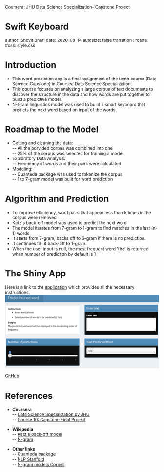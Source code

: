 Coursera: JHU Data Science Specialization- Capstone Project

Swift Keyboard
========================================================
author: Shovit Bhari
date: 2020-08-14
autosize: false
transition : rotate
#css: style.css


Introduction
========================================================
- This word prediction app is a final assignment of the tenth course (Data Science Capstone) in Coursea Data Science Specialization. 
- This course focuses on analyzing a large corpus of text documents to discover the structure in the data and how words are put together to build a predictive model. 
- N-Gram linguistics model was used to build a smart keyboard that predicts the next word based on input of the words. 



Roadmap to the Model 
========================================================
- Getting and cleaning the data:  
-- All the porvided corpus was combined into one      
-- 25% of the corpus was selected for training a model    
- Exploratory Data Analysis:     
-- Frequency of words and their pairs were calculated  
- Modeling:  
-- Quanteda package was used to tokenize the corpus   
-- 1 to 7-gram model was built for word prediction   

    
Algorithm and Prediction
==========================================================
- To improve efficiency, word pairs that appear less than 5 times in the corpus were removed    
- Katz's back-off model was used to predict the next word    
- The model iterates from 7-gram to 1-gram to find matches in the last (n-1) words
- It starts from 7-gram, backs off to 6-gram if there is no prediction. 
- It continues till, it back-off to 1-gram. 
- When the user input is null, the most frequent word 'the' is returned when number of prediction by default is 1

The Shiny App
========================================================
Here is a link to the [application](https://shovitraj.shinyapps.io/ShinyWordPred/) which provides all the necessary instructions.
![Shiny](Shiny.png)   

[GitHub](https://github.com/shovitraj/JHU-Capstone)


References
========================================================
- **Coursera**     
-- [Data Science Specialization by JHU](https://www.coursera.org/specializations/jhu-data-science?utm_source=gg&utm_medium=sem&utm_content=03-DataScience-JHU-US&campaignid=313639147&adgroupid=28743916747&device=c&keyword=coursera%20data%20science%20course&matchtype=b&network=g&devicemodel=&adpostion=&creativeid=265008066846&hide_mobile_promo&gclid=Cj0KCQjwvb75BRD1ARIsAP6LcqsTKmauI5eL5VZUC5l5VuP3QZ0mnYGEohf7MGyvfnt1H94GrHkr6dUaAhhVEALw_wcB)    
-- [Course 10: Capstone Final Project](https://www.coursera.org/learn/data-science-project/peer/EI1l4/final-project-submission)

- **Wikipedia**   
-- [Katz's back-off model](https://en.wikipedia.org/wiki/Katz%27s_back-off_model)   
-- [N-gram](https://en.wikipedia.org/wiki/N-gram)
- **Other links**   
-- [Quanteda package](https://quanteda.io/)  
-- [NLP Stanford](https://nlp.stanford.edu/~wcmac/papers/20050421-smoothing-tutorial.pdf)  
-- [N-gram models Cornell](http://www.cs.cornell.edu/courses/cs4740/2014sp/lectures/smoothing+backoff.pdf)

